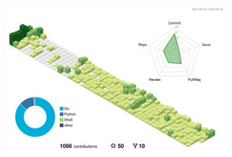 ![gitub-contribution](https://raw.githubusercontent.com/j178/2022/main/profile-3d-contrib/profile-green-animate.svg)
